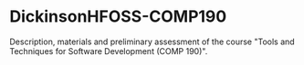 # DickinsonHFOSS-COMP190
Description, materials and preliminary assessment of the course "Tools and Techniques for Software Development (COMP 190)". 
